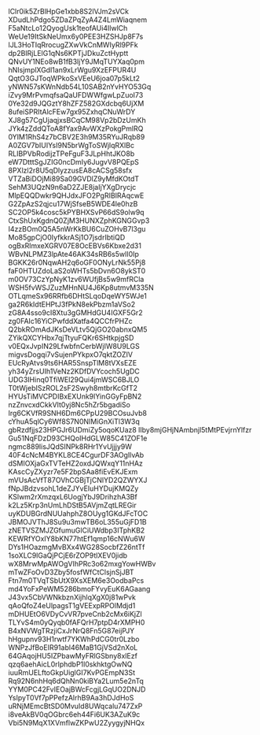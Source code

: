lClr0ik5ZrBlHpGe1xbb8S2lVJm2sVCk
XDudLhPdgo5ZDaZPqZyA4Z4LmWiaqnem
F5aNtcLo12QyogUsk1teofAUi4IlwlCh
WeUe19ItSkNeUmx6y0PEE3HZSHJp8F7s
lJL3HoTIqRrocugZXwVkCnMWIyRl9PFk
dp2BIRjLElG1qNs6KPTjJDkuZctHyptt
QNvUY1NEo8wB1fB3ljY9JMqTUYXaq0pm
hNIsjmplXGdl1an9xLrWgu9XzEFPUR4U
QqtO3GJToqWPkoSxVEeU6joa07p5kLt2
yNWN57sKWnNdb54L10SAB2nYvHYO53Gq
iZvy9MrPvmqfsaQaUFDWWfgwLpZuoI73
0Ye32d9JQGztY8hZFZ582GXdcbq6UjXM
8ufeiSPRItAlcFEw7gx95ZxhqCNuWrDY
XJ8g57CgUjaqjxsBCqCM98Vp2bDzUmKh
JYk4zZddQToA8fYax9AvWXzPokgPmlRQ
0YIM1RhS4z7bCBV2E3h9M35RYuJRqb89
A0ZGV7bIUIYsI9N5brWgToSWjlqRXlBc
RLIBPVbRodijzTPeFguF3JLpHhtJKO8b
eW7DtttSgJZIG0ncDmIy6JugvV8PQEpS
8PXlzl2r8U5qDlyzzusEA8cACSg58sfx
VTZaBiDOjMi89Sa09GVDlZ9yMfdKOtdT
SehM3UQzN9n6aD2ZJE8jaIjYXgDrycjc
MlpEQQDwkr9QHJdxJFO2PgRIBIRAqcwE
G2ZpAzS2qjcu17WjSfseB5WDE4le0hzB
SC2OP5k4cosc5kPYBHXSvP66dS9olw9q
CtxShUxKgdnQ0ZjM3HUNXZphKGNGGvp3
I4zzBOm0Q5A5nWrKkBU6CuZOHvB7l3gu
Mo85gpCjO0IyfkkrASj1O7jsdrIbtiQD
ogBxRlmxeXGRV07E8OcEBVs6Kbxe2d31
WBvNLPMZ3lpAte46AK34sRB6s5wlI0Ip
BGKK26r0NqwAH2q6oGF0ONyLrNk55Pj8
faF0HTUZdoLaS2oWHTs5bDvn6O8ykST0
m0OV73CzYpNyK1zv6WUfjBs5w9mfRCla
WSH5fvWSJZuzMHnNU4J6Kp8utmvM335N
OTLqmeSx96RRfb6DHtSLqoDqeWY5WJe1
ga2R6kIdtEHPtJ3fPkN8ekPbzm1aVSo2
zG8A4sso9cI8Xtu3gGMHdGU4IGXF5Gr2
zg0FAIc16YiCPwfddXatfa4QCCfrPHZc
Q2bkROmAdJKsDeVLtv5QjGO20abnxQM5
ZYikQXCYHbx7qjTtyuFQKr6SHtkpjgSD
v0EQxJvpIN29LfwbfnCerbWjIW8U9LGS
migvsDogqi7vSujenPYkpxO7qktZOZIV
EUcRyAtvs9ts6HAR5SnspTlM8tVXsEZE
yh34yZrsUIh1VeNz2KDfDVYcoch5UgDC
UDG3IHinq0TfiWEl29Qui4jmWSC6BJLO
T0tWjebISzROL2sF2Swyh8mtbrKcGfT2
HYUsTiMVCPDIBxEXUnk9lYinGGyFpBN2
nzZnvcxdCkkVIt0yj8Nc5hZr5bgadiSo
Irg6CKVfR9SNH6Dm6CPpU29BCOsuJvb8
cYhuA5qlCy6Wf8S7N0NIMiGnXiTl3W3q
gbRzdfjjs23HPGJr6UDmiZy5oqoKUaz8
lIby8mjGHjNAmbnjl5tMtPEvjrnYlfzr
Gu51NqFDzD93CHQoIHdGLW85C41ZOF1e
ngmc889lisJQdSINPk8RHr1YvUjjjy9W
40F4cNcM4BYKL8CE4CgurDF3AOgIlvAb
dSMIOXjaGxTVTeHZ2oxdJQWxqY11nHAz
KAscCyZXyzr7e5F2bpSAa8fiEvEKJExm
mVUsAcVfT87OVhCGBjTjCNlYD2QZWYXJ
fNpJBdzvsohL1deZJYvEIuHYDujKMQZy
KSlwm2rXmzqxL6UogjYbJ9DrihzhA3Bf
k2Lz5Krp3nUmLhDStB5AVjmZqtLREGir
uyKDUBGrdNUUahphZ8OUyg1GKdJFcTOC
JBMOJVThJ8Su9u3mwTB6oL355uGjFD1B
zNETVSZMJZGfumuGlCiUWdbp3ITphKB2
KEWRfYOxIY8bKN77htEf1qmp16cNWu6W
DYs1HOazmgMvBXx4WG28SocbfZ26ntTf
1soXLC9lGaQjPCjE6rZOP9tlXEV0jidb
wX8MrwMpAWOgVIhPRc3o62mxgYowHWBv
mTwZFoOvD3Zby5fosfWfCtClsjnSjJBT
Ftn7m0TVqTSbUtX9XsXEM6e3OodbaPcs
md4YoFxPeWM5286bmoFYvyEuK6AGaang
J43vx5CbVWNkbznXijhlqXgX0j81wPvk
qAoQfoZ4eUlpagsT1gVEExpRPOlMdjd1
mDHUEtO6VDyCvVR7pveCnb2cMx6iKjZl
TLYvS4m0yQyqb0fAFQrH7ptpD4rXMPH0
B4xNVWgTRzjiCxJrNrQ8Fn5G87eijPJY
hHgupnv93H1rwtf7YKWhPdCG0tr0Lzbo
WNPzJfBoEIR91abl46MaB1GjVSd2nXoL
64GAqojHU5IZPbawMyFRlGSbny8xlEzf
qzq6aehAicL0rlphdbP1l0skhktgOwNQ
iuuRmUELftoGkpUiglGI7KvPGEmpN3St
Rq92N6nhHq6dQhNn0kiBYa2Lum5e2nTq
YYM0PC42FvIEOajBWcFcgjLGqUO2DNJD
YsIpyT0Vf7pPPefzAlrhB9Aa3hDJdHoS
uRNjMEmcBtSD0MvuId8UWqcalu747ZxP
i8veAkBV0qOGbrc6eh44Fi6UK3AZuK9c
Vbi5N9MqX1XVmflwZKPwU2ZyygyjNHQx

